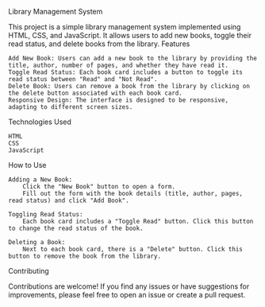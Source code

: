 Library Management System

This project is a simple library management system implemented using HTML, CSS, and JavaScript. It allows users to add new books, toggle their read status, and delete books from the library.
Features

    Add New Book: Users can add a new book to the library by providing the title, author, number of pages, and whether they have read it.
    Toggle Read Status: Each book card includes a button to toggle its read status between "Read" and "Not Read".
    Delete Book: Users can remove a book from the library by clicking on the delete button associated with each book card.
    Responsive Design: The interface is designed to be responsive, adapting to different screen sizes.

Technologies Used

    HTML
    CSS
    JavaScript

How to Use

    Adding a New Book:
        Click the "New Book" button to open a form.
        Fill out the form with the book details (title, author, pages, read status) and click "Add Book".

    Toggling Read Status:
        Each book card includes a "Toggle Read" button. Click this button to change the read status of the book.

    Deleting a Book:
        Next to each book card, there is a "Delete" button. Click this button to remove the book from the library.



Contributing

Contributions are welcome! If you find any issues or have suggestions for improvements, please feel free to open an issue or create a pull request.
